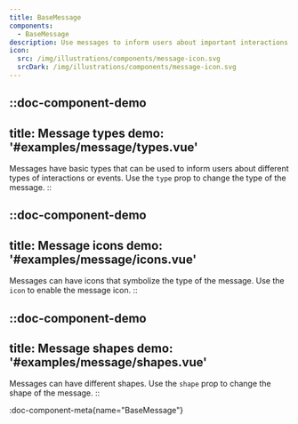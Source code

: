 ```yaml
---
title: BaseMessage
components:
  - BaseMessage
description: Use messages to inform users about important interactions or events that occur inside your application.
icon:
  src: /img/illustrations/components/message-icon.svg
  srcDark: /img/illustrations/components/message-icon.svg
---
```


::doc-component-demo
---
title: Message types
demo: '#examples/message/types.vue'
---
Messages have basic types that can be used to inform users about different types of interactions or events. Use the `type` prop to change the type of the message.
::

::doc-component-demo
---
title: Message icons
demo: '#examples/message/icons.vue'
---
Messages can have icons that symbolize the type of the message. Use the `icon` to enable the message icon.
::

::doc-component-demo
---
title: Message shapes
demo: '#examples/message/shapes.vue'
---
Messages can have different shapes. Use the `shape` prop to change the shape of the message.
::

:doc-component-meta{name="BaseMessage"}